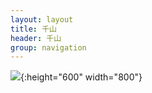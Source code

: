 ```yaml
---
layout: layout
title: 千山
header: 千山
group: navigation
---  
```


![](/images/author/jishuqianshan.png){:height="600" width="800"}